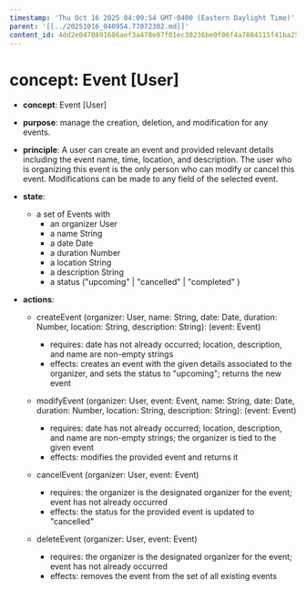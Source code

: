 ```yaml
---
timestamp: 'Thu Oct 16 2025 04:09:54 GMT-0400 (Eastern Daylight Time)'
parent: '[[../20251016_040954.77072302.md]]'
content_id: 4dd2e0470891686aef3a478e07f01ec30236be0f06f4a7884115f41ba253b648
---
```


# concept: Event \[User]

* **concept**: Event \[User]

* **purpose**: manage the creation, deletion, and modification for any events.

* **principle**: A user can create an event and provided relevant details including the event name, time, location, and description. The user who is organizing this event is the only person who can modify or cancel this event. Modifications can be made to any field of the selected event.

* **state**:
  * a set of Events with
    * an organizer User
    * a name String
    * a date Date
    * a duration Number
    * a location String
    * a description String
    * a status ("upcoming" | "cancelled" | "completed" )

* **actions**:
  * createEvent (organizer: User, name: String, date: Date, duration: Number, location: String, description: String): (event: Event)
    * requires: date has not already occurred; location, description, and name are non-empty strings
    * effects: creates an event with the given details associated to the organizer, and sets the status to "upcoming"; returns the new event

  * modifyEvent (organizer: User, event: Event, name: String, date: Date, duration: Number, location: String, description: String): (event: Event)
    * requires: date has not already occurred; location, description, and name are non-empty strings; the organizer is tied to the given event
    * effects: modifies the provided event and returns it

  * cancelEvent (organizer: User, event: Event)
    * requires: the organizer is the designated organizer for the event; event has not already occurred
    * effects: the status for the provided event is updated to "cancelled"

  * deleteEvent (organizer: User, event: Event)
    * requires: the organizer is the designated organizer for the event; event has not already occurred
    * effects: removes the event from the set of all existing events
